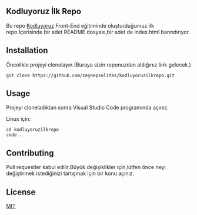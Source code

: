## **Kodluyoruz İlk Repo**

Bu repo [Kodluyoruz](https://kodluyoruz.org/tr/patika-dev/) Front-End eğitiminde oluşturduğumuz ilk repo.İçerisinde bir adet README dosyası,bir adet de index.html barındırıyor.


## **Installation**
Öncelikle projeyi clonelayın.(Buraya sizin reponuzdan aldığınız link gelecek.)

```
git clone https://github.com/zeynepselitas/kodluyoruzilkrepo.git
```

## **Usage** 
Projeyi cloneladıktan sonra Visual Studio Code programında açınız.

Linux için:
```
cd kodluyoruzilkrepo
code .
```
## **Contributing**
Pull requestler kabul edilir.Büyük değişiklikler için,lütfen önce neyi değiştirmek istediğinizi tartışmak için bir konu açınız. 

## **License**

[MIT](https://choosealicense.com/licenses/mit/)

